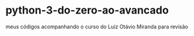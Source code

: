 # python-3-do-zero-ao-avancado
meus códigos acompanhando o curso do Luiz Otávio Miranda para revisão
